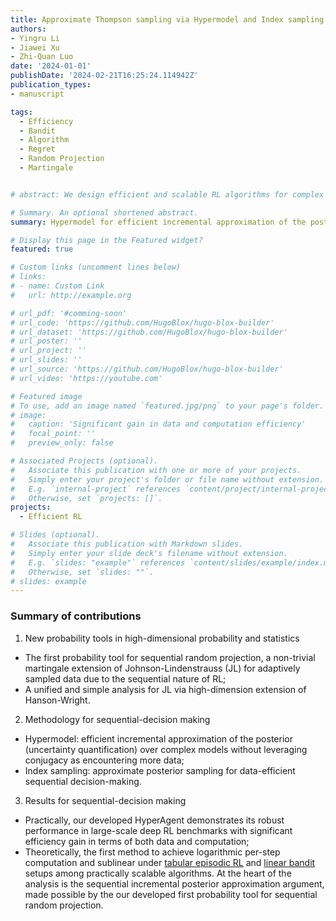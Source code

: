 ```yaml
---
title: Approximate Thompson sampling via Hypermodel and Index sampling
authors:
- Yingru Li
- Jiawei Xu
- Zhi-Quan Luo
date: '2024-01-01'
publishDate: '2024-02-21T16:25:24.114942Z'
publication_types:
- manuscript

tags:
  - Efficiency
  - Bandit
  - Algorithm
  - Regret
  - Random Projection
  - Martingale


# abstract: We design efficient and scalable RL algorithms for complex environments with hypermodel and approximate Thompson sampling, which demonstrates significant efficiency gain in DRL benchmark problems (e.g. only 15\% data consumption and 5\% model parameters compared to SOTAs in Arcade Learning Environment. We developed new probability tools for the sequential random projection and sequential subspace embedding via stopping-time argument and self-normalized martingale, which can be regard as a non-trivial extension to the renowned Johnson–Lindenstrauss (JL) lemma. The tools are then applied to the regret analysis of hypermodel-based TS-type algorithms in bandit and RL environments, achieving the same regret order of RLSVI and PSRL with cheap computation.

# Summary. An optional shortened abstract.
summary: Hypermodel for efficient incremental approximation of the posterior (uncertainty estimation) over complex models without leveraging conjugacy as encountering more data; Index sampling for approximate posterior sampling for data-efficient sequential decision-making. This approach is provably superior than ensemble sampling and Langevin Monte-carlo.

# Display this page in the Featured widget?
featured: true

# Custom links (uncomment lines below)
# links:
# - name: Custom Link
#   url: http://example.org

# url_pdf: '#comming-soon'
# url_code: 'https://github.com/HugoBlox/hugo-blox-builder'
# url_dataset: 'https://github.com/HugoBlox/hugo-blox-builder'
# url_poster: ''
# url_project: ''
# url_slides: ''
# url_source: 'https://github.com/HugoBlox/hugo-blox-builder'
# url_video: 'https://youtube.com'

# Featured image
# To use, add an image named `featured.jpg/png` to your page's folder.
# image:
#   caption: 'Significant gain in data and computation efficiency'
#   focal_point: ''
#   preview_only: false

# Associated Projects (optional).
#   Associate this publication with one or more of your projects.
#   Simply enter your project's folder or file name without extension.
#   E.g. `internal-project` references `content/project/internal-project/index.md`.
#   Otherwise, set `projects: []`.
projects:
  - Efficient RL

# Slides (optional).
#   Associate this publication with Markdown slides.
#   Simply enter your slide deck's filename without extension.
#   E.g. `slides: "example"` references `content/slides/example/index.md`.
#   Otherwise, set `slides: ""`.
# slides: example
---
```



### Summary of contributions

1. New probability tools in high-dimensional probability and statistics
- The first probability tool for sequential random projection, a non-trivial martingale extension of Johnson-Lindenstrauss (JL) for adaptively sampled data due to the sequential nature of RL;
- A unified and simple analysis for JL via high-dimension extension of Hanson-Wright.

2. Methodology for sequential-decision making
- Hypermodel: efficient incremental approximation of the posterior (uncertainty quantification) over complex models without leveraging conjugacy as encountering more data;
- Index sampling: approximate posterior sampling for data-efficient sequential decision-making.

3. Results for sequential-decision making
- Practically, our developed HyperAgent demonstrates its robust performance in large-scale deep RL benchmarks with significant efficiency gain in terms of both data and computation;
- Theoretically, the first method to achieve logarithmic per-step computation and sublinear under [tabular episodic RL](publication/li-2024-hyperagent/) and [linear bandit](publication/li-2024-approximate/) setups among practically scalable algorithms. At the heart of the analysis is the sequential incremental posterior approximation argument, made possible by the our developed first probability tool for sequential random projection.